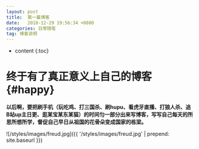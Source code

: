 ```yaml
---
layout: post
title:  第一篇博客
date:   2018-12-29 19:56:34 +0800
categories: 日常随笔
tag: 博客说明
---
```


* content
{:toc}



终于有了真正意义上自己的博客    {#happy}
========================


**以后啊，要把刷手机（玩吃鸡、打三国杀、刷hupu、看虎牙直播、打狼人杀、追B站up主日更、逛某宝某东某猫）的时间匀一部分出来写博客，写写自己每天的所思所想所学，督促自己早日从祖国的花骨朵变成国家的栋梁。**

![/styles/images/freud.jpg]({{ '/styles/images/freud.jpg' | prepend: site.baseurl  }})



